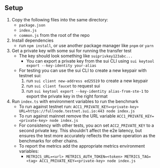 ## Setup

1. Copy the following files into the same directory:
    * `package.json`
    * `index.js`
    * `common.js` from the root of the repo
2. Install dependencies
    * run `npm install`, or use another package manager like `pnpm` or `yarn`
3. Get a private key with some sui for running the transfer test
    * The key should look something like `suiprivkey123abc...`
        * You can export a private key from the sui CLI using `sui keytool export --key-identity your-alias`
    * For testing you can use the sui CLI to create a new keypair with testnet sui:
        1. run `sui client new-address ed25519` to create a new keypair
        2. run `sui client faucet` to request sui
        3. run `sui keytool export --key-identity alias-from-ste-1`  to export the private key in the right format
4. Run `index.ts` with environment variables to run the benchmark
    * To run against testnet run: `ACC1_PRIVATE_KEY=<private-key> URL=https://fullnode.testnet.sui.io:443 node index.js`
    * To run against mainnet remove the URL variable `ACC1_PRIVATE_KEY=<private-key> node index.js`
    * For consistency with other tests, you acn set `ACC2_PRIVATE_KEY` to a second private key.  This shouldn't affect the e2e latency, but ensures the test more accurately reflects the same operation as the benchmarks for other chains.
    * To report the metrics add the appropriate metrics environment variables:
        - `METRICS_URL=<url> METRICS_AUTH_TOKEN=<token> METRICS_TAG=<tag> ACC1_PRIVATE_KEY=<private-key> node index.js`


